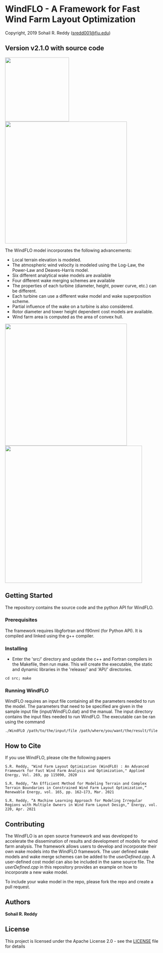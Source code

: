 # WindFLO - A Framework for Fast Wind Farm Layout Optimization
Copyright, 2019 Sohail R. Reddy  (sredd001@fiu.edu)

## Version v2.1.0 with source code

<img src="/images/Turbine.png" width="210">             <img src="/images/WindFarmLayout.png" width="400">

The WindFLO model incorporates the following advancements:

* Local terrain elevation is modeled.
* The atmospheric wind velocity is modeled using the Log-Law, the Power-Law and Deaves-Harris model.
* Six different analytical wake models are available
* Four different wake merging schemes are available
* The properties of each turbine (diameter, height, power curve, etc.) can be different. 
* Each turbine can use a different wake model and wake superposition scheme.
* Partial influence of the wake on a turbine is also considered.
* Rotor diameter and tower height dependent cost models are available.
* Wind farm area is computed as the area of convex hull.

<img src="/images/TurbineOverLand.png" width="400"> <img src="/images/WakeCone.png" width="450">

## Getting Started

The repository contains the source code and the python API for WindFLO.


### Prerequisites

The framework requires libgfortran and f90nml (for Python API). It is compiled and linked using the g++ compiler.


### Installing

* Enter the 'src/' directory and update the c++ and Fortran compilers in the Makefile, then run make. This will create the executable, the static and dynamic libraries in the 'release/' and 'API/' directories. 

```
cd src; make
```

### Running WindFLO

WindFLO requires an input file containing all the parameters needed to run the model. The parameters that need to be specified are given in the sample input file (input/WindFLO.dat) and the manual. The input directory contains the input files needed to run WindFLO. The executable can be ran using the command

```
./WindFLO /path/to/the/input/file /path/where/you/want/the/result/file
```

## How to Cite

If you use WindFLO, please cite the following papers
```
S.R. Reddy, "Wind Farm Layout Optimization (WindFLO) : An Advanced Framework for Fast Wind Farm Analysis and Optimization," Applied Energy, Vol. 269, pp 115090, 2020
```
```
S.R. Reddy, “An Efficient Method for Modeling Terrain and Complex Terrain Boundaries in Constrained Wind Farm Layout Optimization,” Renewable Energy, vol. 165, pp. 162–173, Mar. 2021
```
```
S.R. Reddy, “A Machine Learning Approach for Modeling Irregular Regions with Multiple Owners in Wind Farm Layout Design,” Energy, vol. 220, Apr. 2021
```
## Contributing

The WindFLO is an open source framework and was developed to accelerate the dissemination of results and development of models for wind farm analysis. The framework allows users to develop and incorporate their own wake models into the WindFLO framework. The user defined wake models and wake merge schemes can be added to the *userDefined.cpp*. A user-defined cost model can also be included in the same source file. The *userDefined.cpp* in this repository provides an example on how to incorporate a new wake model.

To include your wake model in the repo, please fork the repo and create a pull request.


## Authors

**Sohail R. Reddy**


## License

This project is licensed under the Apache License 2.0 - see the [LICENSE](LICENSE) file for details
